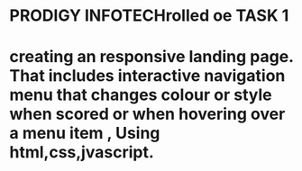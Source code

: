 # PRODIGY INFOTECHrolled oe  TASK 1
# creating an responsive landing page. That includes interactive navigation menu that changes colour or style when scored or when hovering over a menu item , Using html,css,jvascript.
